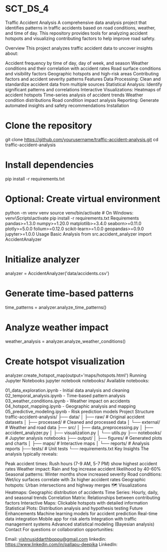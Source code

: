 # SCT_DS_4
Traffic Accident Analysis
A comprehensive data analysis project that identifies patterns in traffic accidents based on road conditions, weather, and time of day. This repository provides tools for analyzing accident hotspots and visualizing contributing factors to help improve road safety.

 Overview
This project analyzes traffic accident data to uncover insights about:

Accident frequency by time of day, day of week, and season
Weather conditions and their correlation with accident rates
Road surface conditions and visibility factors
Geographic hotspots and high-risk areas
Contributing factors and accident severity patterns
Features
Data Processing: Clean and standardize accident data from multiple sources
Statistical Analysis: Identify significant patterns and correlations
Interactive Visualizations:
Heatmaps of accident hotspots
Time-series analysis of accident trends
Weather condition distributions
Road condition impact analysis
Reporting: Generate automated insights and safety recommendations
Installation
# Clone the repository
git clone https://github.com/yourusername/traffic-accident-analysis.git
cd traffic-accident-analysis

# Install dependencies
pip install -r requirements.txt

# Optional: Create virtual environment
python -m venv venv
source venv/bin/activate  # On Windows: venv\Scripts\activate
pip install -r requirements.txt
Requirements
pandas>=1.3.0
numpy>=1.20.0
matplotlib>=3.4.0
seaborn>=0.11.0
plotly>=5.0.0
folium>=0.12.0
scikit-learn>=1.0.0
geopandas>=0.9.0
jupyter>=1.0.0
 Usage
Basic Analysis
from src.accident_analyzer import AccidentAnalyzer

# Initialize analyzer
analyzer = AccidentAnalyzer('data/accidents.csv')

# Generate time-based patterns
time_patterns = analyzer.analyze_time_patterns()

# Analyze weather impact
weather_analysis = analyzer.analyze_weather_conditions()

# Create hotspot visualization
analyzer.create_hotspot_map(output='maps/hotspots.html')
Running Jupyter Notebooks
jupyter notebook notebooks/
Available notebooks:

01_data_exploration.ipynb - Initial data analysis and cleaning
02_temporal_analysis.ipynb - Time-based pattern analysis
03_weather_conditions.ipynb - Weather impact on accidents
04_hotspot_mapping.ipynb - Geographic analysis and mapping
05_predictive_modeling.ipynb - Risk prediction models
 Project Structure
traffic-accident-analysis/
├── data/
│   ├── raw/                 # Original accident datasets
│   ├── processed/           # Cleaned and processed data
│   └── external/            # Weather and road data
├── src/
│   ├── data_preprocessing.py
│   ├── accident_analyzer.py
│   ├── visualization.py
│   └── utils.py
├── notebooks/               # Jupyter analysis notebooks
├── output/
│   ├── figures/            # Generated plots and charts
│   ├── maps/               # Interactive maps
│   └── reports/            # Analysis reports
├── tests/                  # Unit tests
└── requirements.txt
 Key Insights
The analysis typically reveals:

Peak accident times: Rush hours (7-9 AM, 5-7 PM) show highest accident rates
Weather impact: Rain and fog increase accident likelihood by 40-60%
Seasonal patterns: Winter months show increased severity
Road conditions: Wet/icy surfaces correlate with 3x higher accident rates
Geographic hotspots: Urban intersections and highway merges
🗺 Visualizations
Heatmaps: Geographic distribution of accidents
Time Series: Hourly, daily, and seasonal trends
Correlation Matrix: Relationships between contributing factors
Interactive Maps: Clickable hotspots with detailed information
Statistical Plots: Distribution analysis and hypothesis testing
 Future Enhancements
Machine learning models for accident prediction
Real-time data integration
Mobile app for risk alerts
Integration with traffic management systems
Advanced statistical modeling (Bayesian analysis)
Contact
For questions or collaboration opportunities:

Email: vishnusiddarthboppu@gmail.com
linkedin: https://www.linkedin.com/in/pallapu-deepika
LinkedIn: 
